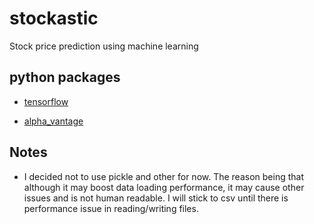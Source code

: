 # stockastic
Stock price prediction using machine learning

## python packages

- [tensorflow](https://pypi.org/project/tensorflow/)

- [alpha_vantage](https://pypi.org/project/alpha-vantage/)

## Notes

- I decided not to use pickle and other for now. The reason being that although it may boost data loading performance, it may cause other issues and is not human readable. I will stick to csv until there is performance issue in reading/writing files.

